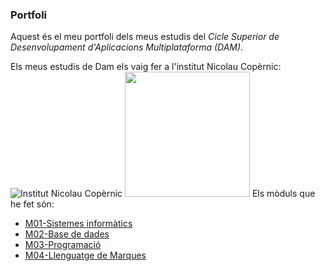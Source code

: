 ### **Portfoli**

Aquest és el meu portfoli dels meus estudis del *Cicle Superior de Desenvolupament d'Aplicacions Multiplataforma (DAM)*.

Els meus estudis de Dam els vaig fer a l'institut Nicolau Copèrnic:
![Institut Nicolau Copèrnic](https://copernic.cat/images/logos/logo-header.png)
<img src=https://copernic.cat/images/logos/logo-header.png width="200">
Els mòduls que he fet són:
- [M01-Sistemes informàtics](https://github.com/pgonzaalez/portfoli/tree/main/moduls/M01-SistemasInformatics)
- [M02-Base de dades](https://github.com/pgonzaalez/portfoli/tree/main/moduls/M02-BaseDades)
- [M03-Programació](https://github.com/pgonzaalez/portfoli/tree/main/moduls/M03-Programacio)
- [M04-Llenguatge de Marques](https://github.com/pgonzaalez/portfoli/tree/main/moduls/M04-LlenguatgeMarcas)

